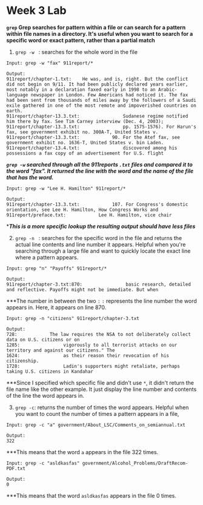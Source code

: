 # Week 3 Lab 

 **```grep``` Grep searches for pattern within a file or can search for a pattern within file names in a directory. It's useful when you want to search for a specific word or exact pattern, rather than a partial match**


1. ```grep -w ``` : searches for the whole word in the file 
``` Ex. 
Input: grep -w "fax" 911report/*

Output: 
911report/chapter-1.txt:    He was, and is, right. But the conflict did not begin on 9/11. It had been publicly declared years earlier, most notably in a declaration faxed early in 1998 to an Arabic-language newspaper in London. Few Americans had noticed it. The fax had been sent from thousands of miles away by the followers of a Saudi exile gathered in one of the most remote and impoverished countries on earth.
911report/chapter-13.3.txt:                Sudanese regime notified him there by fax. See Tim Carney interview (Dec. 4, 2003);
911report/chapter-13.3.txt:                pp. 1575-1576). For Harun's fax, see government exhibit no. 300A-T, United States v.
911report/chapter-13.3.txt:            90. For the Atef fax, see government exhibit no. 1636-T, United States v. bin Laden.
911report/chapter-13.4.txt:                discovered among his possessions a fax copy of an advertisement for U.S. flight
```

***```grep -w``` searched through all the 911reports ```.txt``` files and compared it to the word "fax". It returned the line with the word and the name of the file that has the word.*** 

```Ex. 
Input: grep -w "Lee H. Hamilton" 911report/*

Output:
911report/chapter-13.3.txt:            107. For Congress's domestic orientation, see Lee H. Hamilton, How Congress Works and
911report/preface.txt:            Lee H. Hamilton, vice chair
```
****This is a more specific lookup the resulting output should have less files***

2. ```grep -n ``` : searches for the specific word in the file and returns the actual line contents and line number it appears. Helpful when you're  searching through a large file and want to quickly locate the exact line where a pattern appears.
``` Ex.
Input: grep "n" "Payoffs" 911report/*

Output: 
911report/chapter-3.txt:870:                basic research, detailed and reflective. Payoffs might not be immediate. But when
```
***The number in between the two ```:``` ```:``` represents the line number the word appears in. Here, it appears on line 870. 
```
Input: grep -n "citizens" 911report/chapter-3.txt 

Output:
728:            The law requires the NSA to not deliberately collect data on U.S. citizens or on
1285:                vigorously to all terrorist attacks on our territory and against our citizens." The
1624:                as their reason their revocation of his citizenship.
1728:                Ladin's supporters might retaliate, perhaps taking U.S. citizens in Kandahar
```
***Since I specified which specific file and didn't use ```*```, it didn't return the file name like the other example. It just display the line number and contents of the line the word appears in. 

3. ``` grep -c ```: returns the number of times the word appears. Helpful when you want to count the number of times a pattern appears in a file,
```
Input: grep -c "a" government/About_LSC/Comments_on_semiannual.txt 

Output: 
322
```
***This means that the word ```a``` appears in the file 322 times. 

```
Input: grep -c "asldkasfas" government/Alcohol_Problems/DraftRecom-PDF.txt 

Output: 
0
```
***This means that the word ```asldkasfas``` appears in the file 0 times. 

